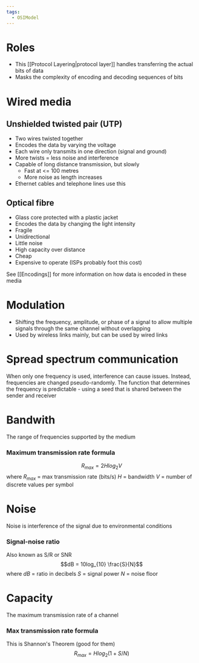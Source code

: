 ```yaml
---
tags:
  - OSIModel
---
```


# Roles
- This [[Protocol Layering|protocol layer]] handles transferring the actual bits of data
- Masks the complexity of encoding and decoding sequences of bits

# Wired media
## Unshielded twisted pair (UTP)
- Two wires twisted together
- Encodes the data by varying the voltage
- Each wire only transmits in one direction (signal and ground)
- More twists = less noise and interference
- Capable of long distance transmission, but slowly
	- Fast at <= 100 metres
	- More noise as length increases
- Ethernet cables and telephone lines use this

## Optical fibre
- Glass core protected with a plastic jacket
- Encodes the data by changing the light intensity
- Fragile
- Unidirectional
- Little noise
- High capacity over distance
- Cheap
- Expensive to operate (ISPs probably foot this cost)

See [[Encodings]] for more information on how data is encoded in these media

# Modulation
- Shifting the frequency, amplitude, or phase of a signal to allow multiple signals through the same channel without overlapping
- Used by wireless links mainly, but can be used by wired links

# Spread spectrum communication
When only one frequency is used, interference can cause issues. Instead, frequencies are changed pseudo-randomly. The function that determines the frequency is predictable - using a seed that is shared between the sender and receiver

# Bandwith
The range of frequencies supported by the medium

### Maximum transmission rate formula
$$R_{max}=2Hlog_2V$$
where
	$R_{max}$ = max transmission rate (bits/s)
	$H$ = bandwidth
	$V$ = number of discrete values per symbol

# Noise
Noise is interference of the signal due to environmental conditions

### Signal-noise ratio
Also known as S/R or SNR
$$dB = 10log_{10} \frac{S}{N}$$
where
	$dB$ = ratio in decibels
	$S$ = signal power
	$N$ = noise floor

# Capacity
The maximum transmission rate of a channel

### Max transmission rate formula
This is Shannon's Theorem (good for them)
$$R_{max} = H log_2(1 + S/N)$$
